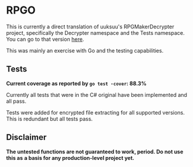 # RPGO

This is currently a direct translation of uuksuu's RPGMakerDecrypter project,
specifically the Decrypter namespace and the Tests namespace. You can go to that
version [here](https://github.com/uuksu/RPGMakerDecrypter/).

This was mainly an exercise with Go and the testing capabilities.

## Tests

**Current coverage as reported by `go test -cover`: 88.3%**

Currently all tests that were in the C# original have been implemented and all
pass.

Tests were added for encrypted file extracting for all supported versions. This
is redundant but all tests pass.

## Disclaimer

**The untested functions are not guaranteed to work, period. Do not use this as**
**a basis for any production-level project yet.**
